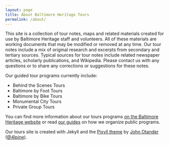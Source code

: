 ```yaml
---
layout: page
title: About Baltimore Heritage Tours
permalink: /about/
---
```


This site is a collection of tour notes, maps and related materials created for use by Baltimore Heritage staff and volunteers. All of these materials are working documents that may be modified or removed at any time. Our tour notes include a mix of original research and excerpts from secondary and tertiary sources. Typical sources for tour notes include related newspaper articles, scholarly publications, and Wikipedia. Please contact us with any questions or to share any corrections or suggestions for these notes.

Our guided tour programs currently include:

- Behind the Scenes Tours
- Baltimore by Foot Tours
- Baltimore by Bike Tours
- Monumental City Tours
- Private Group Tours

You can find more information about our tours programs [on the Baltimore Heritage website](http://baltimoreheritage.org/tours) or read [our guides](https://github.com/baltimoreheritage/guides) on how we organize public programs.

Our tours site is created with Jekyll and the  [Pixyll theme](https://github.com/johnotander/pixyll) by [John Otander](http://johnotander.com)
([@4lpine](https://twitter.com/4lpine)).
